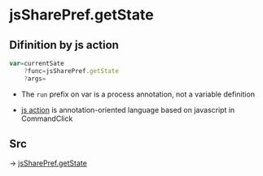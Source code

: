 # jsSharePref.getState

## Difinition by js action

```js.js
var=currentSate
	?func=jsSharePref.getState
	?args=

```

- The `run` prefix on var is a process annotation, not a variable definition

- [js action](#) is annotation-oriented language based on javascript in CommandClick

## Src

-> [jsSharePref.getState](https://github.com/puutaro/CommandClick/blob/master/app/src/main/java/com/puutaro/commandclick/fragment_lib/terminal_fragment/js_interface/system/JsSharePref.kt#L29)


